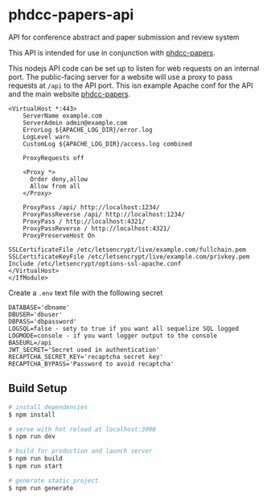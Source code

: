 # phdcc-papers-api

API for conference abstract and paper submission and review system

This API is intended for use in conjunction with [phdcc-papers](https://github.com/chriscant/phdcc-papers).

This nodejs API code can be set up to listen for web requests on an internal port.
The public-facing server for a website will use a proxy to pass requests at `/api` to the API port.
This isn example Apache conf for the API and the main website [phdcc-papers](https://github.com/chriscant/phdcc-papers).

```<IfModule mod_ssl.c>
<VirtualHost *:443>
    ServerName example.com
    ServerAdmin admin@example.com
    ErrorLog ${APACHE_LOG_DIR}/error.log
    LogLevel warn
    CustomLog ${APACHE_LOG_DIR}/access.log combined

    ProxyRequests off

    <Proxy *>
      Order deny,allow
      Allow from all
    </Proxy>

    ProxyPass /api/ http://localhost:1234/
    ProxyPassReverse /api/ http://localhost:1234/
    ProxyPass / http://localhost:4321/
    ProxyPassReverse / http://localhost:4321/
    ProxyPreserveHost On

SSLCertificateFile /etc/letsencrypt/live/example.com/fullchain.pem
SSLCertificateKeyFile /etc/letsencrypt/live/example.com/privkey.pem
Include /etc/letsencrypt/options-ssl-apache.conf
</VirtualHost>
</IfModule>
```


Create a `.env` text file with the following secret

```PORT=portno
DATABASE='dbname'
DBUSER='dbuser'
DBPASS='dbpassword'
LOGSQL=false - sety to true if you want all sequelize SQL logged
LOGMODE=console - if you want logger output to the console
BASEURL=/api
JWT_SECRET='Secret used in authentication'
RECAPTCHA_SECRET_KEY='recaptcha secret key'
RECAPTCHA_BYPASS='Password to avoid recaptcha'
```


## Build Setup

```bash
# install dependencies
$ npm install

# serve with hot reload at localhost:3000
$ npm run dev

# build for production and launch server
$ npm run build
$ npm run start

# generate static project
$ npm run generate
```

